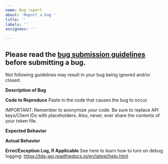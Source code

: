 ```yaml
---
name: Bug report
about: 'Report a bug '
title: ''
labels: ''
assignees: ''

---
```


## Please read the [bug submission guidelines](https://tda-api.readthedocs.io/en/latest/help.html) before submitting a bug.

Not following guidelines may result in your bug being ignored and/or closed. 

**Description of Bug**
<DESCRIPTION>

**Code to Reproduce**
Paste in the code that causes the bug to occur. 

IMPORTANT: Remember to anonymize your code. Be sure to replace API keys/Client IDs with placeholders. Also, never, ever share the contents of your token file. 

**Expected Behavior**
<EXPECTED BEHAVIOR>

**Actual Behavior**
<ACTUAL BEHAVIOR>

**Error/Exception Log, If Applicable**
See here to learn how to turn on debug logging: https://tda-api.readthedocs.io/en/latest/help.html
